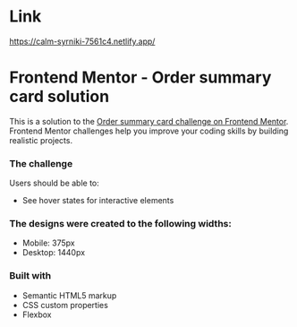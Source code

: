 # Link
https://calm-syrniki-7561c4.netlify.app/

# Frontend Mentor - Order summary card solution

This is a solution to the [Order summary card challenge on Frontend Mentor](https://www.frontendmentor.io/challenges/order-summary-component-QlPmajDUj). Frontend Mentor challenges help you improve your coding skills by building realistic projects. 

### The challenge

Users should be able to:

- See hover states for interactive elements

### The designs were created to the following widths:

- Mobile: 375px
- Desktop: 1440px

### Built with

- Semantic HTML5 markup
- CSS custom properties
- Flexbox
